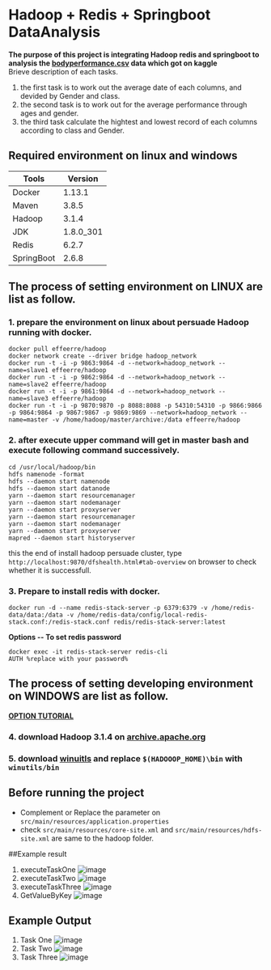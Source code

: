 # Hadoop + Redis + Springboot DataAnalysis
**The purpose of this project is integrating Hadoop redis and springboot to analysis the [bodyperformance.csv]() data which got on kaggle**  
Brieve description of each tasks.
1. the first task is to work out the average date of each columns, and devided by Gender and class.
2. the second task is to work out for the average performance through ages and gender.
3. the third task calculate the hightest and lowest record of each columns according to class and Gender.

## Required environment on linux and windows
|Tools|Version|
|------|------|
|Docker|1.13.1|
|Maven|3.8.5|
|Hadoop|3.1.4|
|JDK|1.8.0_301|
|Redis|6.2.7|
|SpringBoot|2.6.8|

## The process of setting environment on **LINUX** are list as follow.
### 1. prepare the environment on linux about persuade Hadoop running with docker.
```
docker pull effeerre/hadoop
docker network create --driver bridge hadoop_network
docker run -t -i -p 9863:9864 -d --network=hadoop_network --name=slave1 effeerre/hadoop
docker run -t -i -p 9862:9864 -d --network=hadoop_network --name=slave2 effeerre/hadoop
docker run -t -i -p 9861:9864 -d --network=hadoop_network --name=slave3 effeerre/hadoop
docker run -t -i -p 9870:9870 -p 8088:8088 -p 54310:54310 -p 9866:9866 -p 9864:9864 -p 9867:9867 -p 9869:9869 --network=hadoop_network --name=master -v /home/hadoop/master/archive:/data effeerre/hadoop
```
### 2. after execute upper command will get in master bash and execute following command successively.
```
cd /usr/local/hadoop/bin
hdfs namenode -format
hdfs --daemon start namenode
hdfs --daemon start datanode
yarn --daemon start resourcemanager
yarn --daemon start nodemanager
yarn --daemon start proxyserver
yarn --daemon start resourcemanager
yarn --daemon start nodemanager
yarn --daemon start proxyserver
mapred --daemon start historyserver
```

this the end of install hadoop persuade cluster, type `http://localhost:9870/dfshealth.html#tab-overview` on browser to check whether it is successfull.

### 3. Prepare to install redis with docker.
```
docker run -d --name redis-stack-server -p 6379:6379 -v /home/redis-data/data:/data -v /home/redis-data/config/local-redis-stack.conf:/redis-stack.conf redis/redis-stack-server:latest
```
**Options -- To set redis password**
```
docker exec -it redis-stack-server redis-cli
AUTH %replace with your password%
```

## The process of setting developing environment on **WINDOWS** are list as follow.
 [**OPTION TUTORIAL**](https://brain-mentors.com/hadoopinstallation/)
### 4. download Hadoop 3.1.4 on [archive.apache.org](https://archive.apache.org/dist/hadoop/core/hadoop-3.1.4/)
### 5. download [winuitls](https://github.com/steveloughran/winutils) and replace `$(HADOOOP_HOME)\bin` with `winutils/bin`

## Before running the project
* Complement or Replace the parameter on `src/main/resources/application.properties` 
* check `src/main/resources/core-site.xml` and `src/main/resources/hdfs-site.xml` are same to the hadoop folder.

##Example result
1. executeTaskOne
![image](https://user-images.githubusercontent.com/29159859/176542709-9978bd9a-c469-4965-9c69-779a7b85f1f9.png)
2. executeTaskTwo
![image](https://user-images.githubusercontent.com/29159859/176542740-49ddbfdd-2a84-4abd-bff3-995a66adfdb9.png)
3. executeTaskThree
![image](https://user-images.githubusercontent.com/29159859/176542768-bcfc7425-56f6-48ce-927e-2a004cc31aa2.png)
4. GetValueByKey
![image](https://user-images.githubusercontent.com/29159859/176542832-da429805-fd39-4707-b5e3-b4fe0c2bb449.png)

## Example Output
1. Task One
![image](https://user-images.githubusercontent.com/29159859/176542998-fd2a1c47-b9a3-43db-b06b-d9acf90cc487.png)
2. Task Two
![image](https://user-images.githubusercontent.com/29159859/176543110-d0060c27-6176-4084-b477-8031a4edfaa8.png)
3. Task Three
![image](https://user-images.githubusercontent.com/29159859/176543528-bb8d6358-69da-44a8-948f-55d43b43e16b.png)



